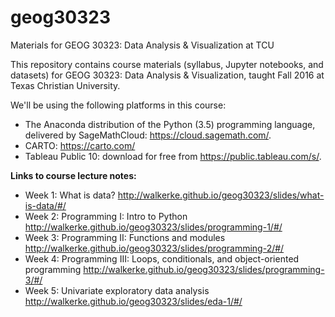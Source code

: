 # geog30323
Materials for GEOG 30323: Data Analysis &amp; Visualization at TCU

This repository contains course materials (syllabus, Jupyter notebooks, and datasets) for GEOG 30323: Data Analysis & Visualization, taught Fall 2016 at Texas Christian University.  

We'll be using the following platforms in this course: 

* The Anaconda distribution of the Python (3.5) programming language, delivered by SageMathCloud: https://cloud.sagemath.com/.  
* CARTO: https://carto.com/
* Tableau Public 10: download for free from https://public.tableau.com/s/.  

__Links to course lecture notes:__

* Week 1: What is data?  http://walkerke.github.io/geog30323/slides/what-is-data/#/ 
* Week 2: Programming I: Intro to Python  http://walkerke.github.io/geog30323/slides/programming-1/#/ 
* Week 3: Programming II: Functions and modules  http://walkerke.github.io/geog30323/slides/programming-2/#/
* Week 4: Programming III: Loops, conditionals, and object-oriented programming  http://walkerke.github.io/geog30323/slides/programming-3/#/ 
* Week 5: Univariate exploratory data analysis  http://walkerke.github.io/geog30323/slides/eda-1/#/ 

<!-- Add more week-by-week as the slides are ready

* Week 6: Multivariate data exploration  http://walkerke.github.io/geog30323/slides/eda-2/#/ 
* Weeks 7-8: Data wrangling  http://walkerke.github.io/geog30323/slides/data-wrangling/#/ 
* Week 9: Advanced input/output http://walkerke.github.io/geog30323/slides/advanced-io/#/
* Weeks 10-11: Data visualization best practices http://walkerke.github.io/geog30323/slides/data-visualization/#/
* Week 12: Interactive data visualization http://walkerke.github.io/geog30323/slides/interactive/#/
* Week 13: Geographic data and visualization http://walkerke.github.io/geog30323/slides/geographic/#/
* Week 15: Data communication and data science http://walkerke.github.io/geog30323/slides/communicating/#/
* Week 16: Data ethics http://walkerke.github.io/geog30323/slides/ethics/#/

-->

